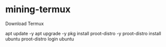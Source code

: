 # mining-termux
Download Termux

apt update -y
apt upgrade -y
pkg install proot-distro -y
proot-distro install ubuntu
proot-distro login ubuntu
